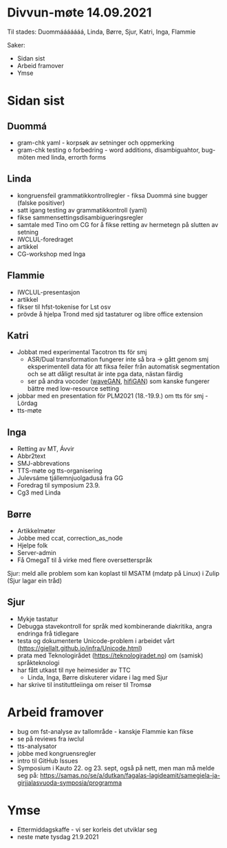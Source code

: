 # Divvun-møte 14.09.2021

Til stades: Duommááááááá, Linda, Børre, Sjur, Katri, Inga, Flammie

Saker:
* Sidan sist
* Arbeid framover
* Ymse

# Sidan sist

## Duommá
* gram-chk yaml - korpsøk av setninger och oppmerking
* gram-chk testing o forbedring - word additions, disambiguahtor, bug-möten med linda, errorth forms

## Linda
* kongruensfeil grammatikkontrollregler - fiksa Duommá sine bugger (falske positiver)
* satt igang testing av grammatikkontroll (yaml)
* fikse sammensettingsdisambigueringsregler
* samtale med Tino om  CG for å fikse retting av hermetegn på slutten av setning
* IWCLUL-foredraget
* artikkel
* CG-workshop med Inga

## Flammie

* IWCLUL-presentasjon
* artikkel
* fikser til hfst-tokenise for Lst osv
* prövde å hjelpa Trond med sjd tastaturer og libre office extension

## Katri
* Jobbat med experimental Tacotron tts för smj
    * ASR/Dual transformation fungerer inte så bra -> gått genom smj eksperimentell data för att fiksa feiler från automatisk segmentation och se att dåligt resultat är inte pga data, nästan färdig
    * ser på andra vocoder ([waveGAN](https://github.com/chrisdonahue/wavegan), [hifiGAN](https://github.com/jik876/hifi-gan)) som kanske fungerer bättre med low-resource setting
* jobbar med en presentation för PLM2021 (18.-19.9.) om tts för smj - Lördag
* tts-møte

## Inga
* Retting av MT, Ávvir
* Abbr2text
* SMJ-abbrevations
* TTS-møte og tts-organisering
* Julevsáme tjállemnjuolgadusá fra GG
* Foredrag til symposium 23.9.
* Cg3 med Linda

## Børre
* Artikkelmøter
* Jobbe med ccat, correction_as_node
* Hjelpe folk
* Server-admin
* Få OmegaT til å virke med flere oversetterspråk

Sjur: meld alle problem som kan koplast til MSATM (mdatp på Linux) i Zulip (Sjur lagar ein tråd)

## Sjur
* Mykje tastatur
* Debugga stavekontroll for språk med kombinerande diakritika, angra endringa frå tidlegare
* testa og dokumenterte Unicode-problem i arbeidet vårt (<https://giellalt.github.io/infra/Unicode.html>)
* prata med Teknologirådet (<https://teknologiradet.no>) om (samisk) språkteknologi
* har fått utkast til nye heimesider av TTC
    * Linda, Inga, Børre diskuterer vidare i lag med Sjur
* har skrive til instituttleiinga om reiser til Tromsø

# Arbeid framover
* bug om fst-analyse av tallområde - kanskje Flammie kan fikse
* se på reviews fra iwclul
* tts-analysator
* jobbe med kongruensregler
* intro til GitHub Issues
* Symposium i Kauto 22. og 23. sept, også på nett, men man må melde seg på:
  <https://samas.no/se/a/dutkan/fagalas-lagideamit/samegiela-ja-girjjalasvuoda-symposia/programma>

# Ymse

* Ettermiddagskaffe - vi ser korleis det utviklar seg
* neste møte tysdag 21.9.2021

